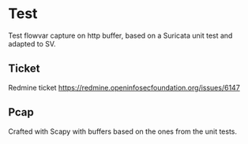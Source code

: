 # Test

Test flowvar capture on http buffer, based on a Suricata unit test and adapted
to SV.

## Ticket

Redmine ticket https://redmine.openinfosecfoundation.org/issues/6147

## Pcap

Crafted with Scapy with buffers based on the ones from the unit tests.
